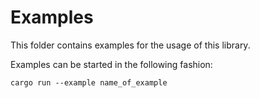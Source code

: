 # Examples

This folder contains examples for the usage of this library.

Examples can be started in the following fashion:
```
cargo run --example name_of_example
```